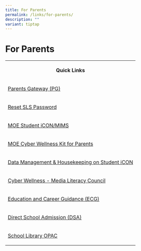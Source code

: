 ```yaml
---
title: For Parents
permalink: /links/for-parents/
description: ""
variant: tiptap
---
```

<h1><strong>For Parents</strong></h1>
<table style="minWidth: 25px">
<colgroup>
<col>
</colgroup>
<tbody>
<tr>
<th rowspan="1" colspan="1">
<p>Quick Links</p>
</th>
</tr>
<tr>
<td rowspan="1" colspan="1">
<p><a href="https://pg.moe.edu.sg/" rel="noopener noreferrer nofollow" target="_blank">Parents Gateway (PG)</a>
</p>
</td>
</tr>
<tr>
<td rowspan="1" colspan="1">
<p><a href="https://sites.google.com/moe.edu.sg/alps/home" rel="noopener noreferrer nofollow" target="_blank">Reset SLS Password</a>
</p>
</td>
</tr>
<tr>
<td rowspan="1" colspan="1">
<p><a href="/files/ALPS%20FAQs%20on%20Student%20iCON%20updated%20March%202023%20.pdf" rel="noopener noreferrer nofollow" target="_blank">MOE Student iCON/MIMS</a>
</p>
</td>
</tr>
<tr>
<td rowspan="1" colspan="1">
<p><a href="/files/cyber-wellness-for-your-child.pdf" rel="noopener noreferrer nofollow" target="_blank">MOE Cyber Wellness Kit for Parents</a>
</p>
</td>
</tr>
<tr>
<td rowspan="1" colspan="1">
<p><a href="/files/For_Primary_School_Student__Data_Management_Electronic_Poster_for_Student_iCON.pdf" rel="noopener noreferrer nofollow" target="_blank">Data Management &amp; Housekeeping on Student iCON</a>
</p>
</td>
</tr>
<tr>
<td rowspan="1" colspan="1">
<p><a href="https://www.betterinternet.sg/Resources/Resources-Listing?topic=everything&amp;persona=parents" rel="noopener noreferrer nofollow" target="_blank">Cyber Wellness - Media Literacy Council</a>
</p>
</td>
</tr>
<tr>
<td rowspan="1" colspan="1">
<p><a href="https://www.myskillsfuture.gov.sg/content/student/en/primary.html" rel="noopener noreferrer nofollow" target="_blank">Education and Career Guidance (ECG)</a>
</p>
</td>
</tr>
<tr>
<td rowspan="1" colspan="1">
<p><a href="https://www.moe.gov.sg/secondary/dsa" rel="noopener noreferrer nofollow" target="_blank">Direct School Admission (DSA)</a>
</p>
</td>
</tr>
<tr>
<td rowspan="1" colspan="1">
<p><a href="https://schoolibrary.moe.edu.sg/alexandrapri/cgi-bin/spydus.exe/MSGTRN/WPAC/HOME" rel="noopener noreferrer nofollow" target="_blank">School Library OPAC</a>
</p>
</td>
</tr>
</tbody>
</table>
<p></p>